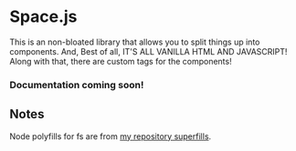 # Space.js
This is an non-bloated library that allows you to split things up into components.
And, Best of all, IT'S ALL VANILLA HTML AND JAVASCRIPT!
Along with that, there are custom tags for the components!

### Documentation coming soon!

## Notes

Node polyfills for fs are from [my repository superfills](https://github.com/mooocow123/superfills).
